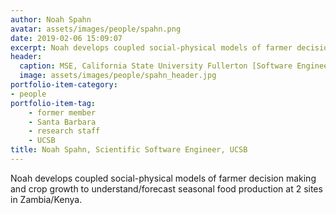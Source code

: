```yaml
---
author: Noah Spahn
avatar: assets/images/people/spahn.png
date: 2019-02-06 15:09:07
excerpt: Noah develops coupled social-physical models of farmer decision making and crop growth
header:
  caption: MSE, California State University Fullerton [Software Engineering], 2016
  image: assets/images/people/spahn_header.jpg
portfolio-item-category:
- people
portfolio-item-tag:
    - former member
    - Santa Barbara
    - research staff
    - UCSB
title: Noah Spahn, Scientific Software Engineer, UCSB
---
```


Noah develops coupled social-physical models of farmer decision making and crop growth to understand/forecast seasonal food production at 2 sites in Zambia/Kenya.
